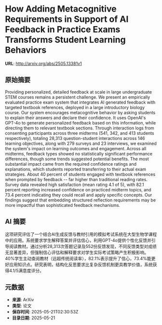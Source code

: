 # How Adding Metacognitive Requirements in Support of AI Feedback in Practice Exams Transforms Student Learning Behaviors

**URL**: http://arxiv.org/abs/2505.13381v1

## 原始摘要

Providing personalized, detailed feedback at scale in large undergraduate
STEM courses remains a persistent challenge. We present an empirically
evaluated practice exam system that integrates AI generated feedback with
targeted textbook references, deployed in a large introductory biology course.
Our system encourages metacognitive behavior by asking students to explain
their answers and declare their confidence. It uses OpenAI's GPT-4o to generate
personalized feedback based on this information, while directing them to
relevant textbook sections. Through interaction logs from consenting
participants across three midterms (541, 342, and 413 students respectively),
totaling 28,313 question-student interactions across 146 learning objectives,
along with 279 surveys and 23 interviews, we examined the system's impact on
learning outcomes and engagement. Across all midterms, feedback types showed no
statistically significant performance differences, though some trends suggested
potential benefits. The most substantial impact came from the required
confidence ratings and explanations, which students reported transferring to
their actual exam strategies. About 40 percent of students engaged with
textbook references when prompted by feedback -- far higher than traditional
reading rates. Survey data revealed high satisfaction (mean rating 4.1 of 5),
with 82.1 percent reporting increased confidence on practiced midterm topics,
and 73.4 percent indicating they could recall and apply specific concepts. Our
findings suggest that embedding structured reflection requirements may be more
impactful than sophisticated feedback mechanisms.


## AI 摘要

这项研究评估了一个结合AI生成反馈与教材引用的模拟考试系统在大型生物学课程中的应用。系统要求学生解释答案并评估信心，利用GPT-4o提供个性化反馈并引导阅读教材。通过分析28,313次答题记录及552份反馈发现，不同反馈类型对成绩无显著差异，但强制信心评估和解释要求对学生实际考试策略产生积极影响。40%学生主动查阅教材（远超传统阅读率），82.1%表示提升了信心，73.4%能更好应用知识点。研究表明，结构化反思要求比复杂反馈机制更具教学价值，系统获得4.1/5满意度评分。

## 元数据

- **来源**: ArXiv
- **类型**: 论文
- **保存时间**: 2025-05-21T02:30:53Z
- **目录日期**: 2025-05-21
